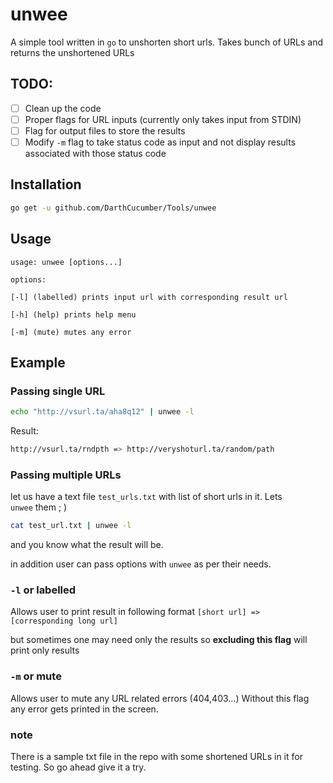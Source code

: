 # unwee

A simple tool written in `go` to unshorten short urls.
Takes bunch of URLs and returns the unshortened URLs

## TODO:

- [ ] Clean up the code 
- [ ] Proper flags for URL inputs (currently only takes input from STDIN)
- [ ] Flag for output files to store the results
- [ ] Modify `-m` flag to take status code as input and not display results associated with those status code

## Installation

```bash
go get -u github.com/DarthCucumber/Tools/unwee
```

## Usage

```
usage: unwee [options...]

options:

[-l] (labelled) prints input url with corresponding result url

[-h] (help) prints help menu

[-m] (mute) mutes any error

```

## Example

### Passing single URL
```bash
echo "http://vsurl.ta/aha8q12" | unwee -l
```
Result:
```bash
http://vsurl.ta/rndpth => http://veryshoturl.ta/random/path
```

### Passing multiple URLs
let us have a text file `test_urls.txt` with list of short urls in it. Lets 					
`unwee` them ; )
```bash
cat test_url.txt | unwee -l
```
and you know what the result will be.

in addition user can pass options with `unwee` as per their needs.

### `-l` or labelled   

Allows user to print result in following format 
`[short url] => [corresponding long url]`

but sometimes one may need only the results so **excluding this flag** will print only results

### `-m` or mute   

Allows user to mute any URL related errors (404,403...)
Without this flag any error gets printed in the screen.

### note
There is a sample txt file in the repo with some shortened URLs in it for testing. So go ahead give it a try.
